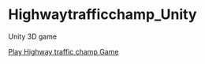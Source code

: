 # Highwaytrafficchamp_Unity
Unity 3D game

<a href="https://play.google.com/store/apps/details?id=com.onedaygames.Highwaytrafficchamp">Play Highway traffic champ Game</a>